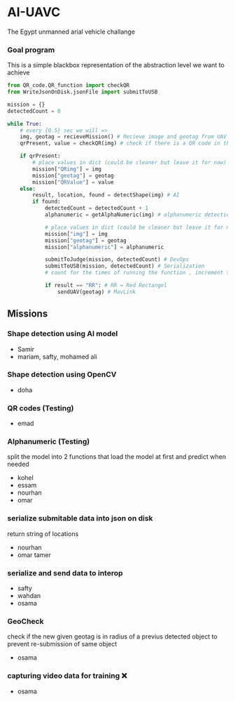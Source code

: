 # AI-UAVC
The Egypt unmanned arial vehicle challange


### Goal program
This is a simple blackbox representation of the abstraction level we want to achieve
```python
from QR_code.QR_function import checkQR
from WriteJsonOnDisk.jsonFile import submitToUSB

mission = {}
detectedCount = 0

while True:
    # every {0.5} sec we will =>
    img, geotag = recieveMission() # Recieve image and geotag from UAV
    qrPresent, value = checkQR(img) # check if there is a QR code in the image and return value if so

    if qrPresent:
        # place values in dict (could be cleaner but leave it for now)
        mission["QRimg"] = img
        mission["geotag"] = geotag
        mission["QRValue"] = value
    else:
        result, location, found = detectShape(img) # AI
        if found:
            detectedCount = detectedCount + 1
            alphanumeric = getAlphaNumeric(img) # alphanumeric detection

            # place values in dict (could be cleaner but leave it for now)
            mission["img"] = img
            mission["geotag"] = geotag
            mission["alphanumeric"] = alphanumeric

            submitToJudge(mission, detectedCount) # DevOps
            submitToUSB(mission, detectedCount) # Serialization
            # count for the times of running the function , increment the count

            if result == "RR": # RR = Red Rectangel
                sendUAV(geotag) # MavLink
```


## Missions

### Shape detection using AI model
 - Samir
 - mariam, safty, mohamed ali

### Shape detection using OpenCV
 - doha

### QR codes (Testing)
 - emad

### Alphanumeric (Testing)
split the model into 2 functions that load the model at first and predict when needed
 - kohel
 - essam
 - nourhan
 - omar

### serialize submitable data into json on disk
return string of locations
 - nourhan
 - omar tamer

### serialize and send data to interop
 - safty
 - wahdan
 - osama

### GeoCheck
check if the new given geotag is in radius of a previus detected object to prevent re-submission of same object
 - osama

### capturing video data for training ❌
 - osama
